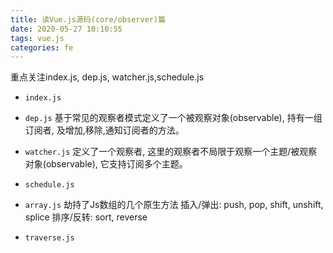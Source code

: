 ```yaml
---
title: 读Vue.js源码(core/observer)篇
date: 2020-05-27 10:10:55
tags: vue.js
categories: fe
---
```


重点关注index.js, dep.js, watcher.js,schedule.js
- `index.js`

- `dep.js`
基于常见的观察者模式定义了一个被观察对象(observable), 持有一组订阅者, 及增加,移除,通知订阅者的方法。
- `watcher.js`
定义了一个观察者, 这里的观察者不局限于观察一个主题/被观察对象(observable), 它支持订阅多个主题。
- `schedule.js`
- `array.js`
劫持了Js数组的几个原生方法
插入/弹出: push, pop, shift, unshift, splice
排序/反转: sort, reverse

- `traverse.js`
